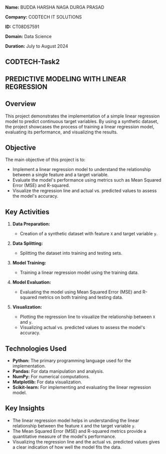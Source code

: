 **Name:** BUDDA HARSHA NAGA DURGA PRASAD

**Company:** CODTECH IT SOLUTIONS

**ID:** CT08DS7591

**Domain:** Data Science

**Duration:** July to August 2024

## CODTECH-Task2
## PREDICTIVE MODELING WITH LINEAR REGRESSION

## Overview

This project demonstrates the implementation of a simple linear regression model to predict continuous target variables. By using a synthetic dataset, the project showcases the process of training a linear regression model, evaluating its performance, and visualizing the results.

## Objective

The main objective of this project is to:
- Implement a linear regression model to understand the relationship between a single feature and a target variable.
- Evaluate the model's performance using metrics such as Mean Squared Error (MSE) and R-squared.
- Visualize the regression line and actual vs. predicted values to assess the model's accuracy.

## Key Activities

1. **Data Preparation:**
   - Creation of a synthetic dataset with feature `X` and target variable `y`.

2. **Data Splitting:**
   - Splitting the dataset into training and testing sets.

3. **Model Training:**
   - Training a linear regression model using the training data.

4. **Model Evaluation:**
   - Evaluating the model using Mean Squared Error (MSE) and R-squared metrics on both training and testing data.

5. **Visualization:**
   - Plotting the regression line to visualize the relationship between `X` and `y`.
   - Visualizing actual vs. predicted values to assess the model's accuracy.

## Technologies Used

- **Python:** The primary programming language used for the implementation.
- **Pandas:** For data manipulation and analysis.
- **NumPy:** For numerical computations.
- **Matplotlib:** For data visualization.
- **Scikit-learn:** For implementing and evaluating the linear regression model.

## Key Insights

- The linear regression model helps in understanding the linear relationship between the feature `X` and the target variable `y`.
- The Mean Squared Error (MSE) and R-squared metrics provide a quantitative measure of the model's performance.
- Visualizing the regression line and the actual vs. predicted values gives a clear indication of how well the model fits the data.


